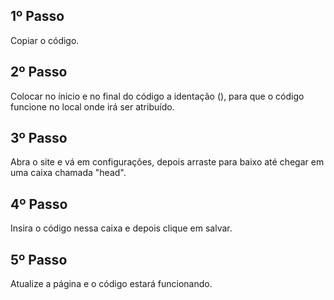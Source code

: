 ## 1º Passo
Copiar o código.

## 2º Passo
Colocar no ínicio e no final do código a identação (<style> </style>), para que o código funcione no local onde irá ser atribuído.

## 3º Passo
Abra o site e vá em configurações, depois arraste para baixo até chegar em uma caixa chamada "head".

## 4º Passo
Insira o código nessa caixa e depois clique em salvar.

## 5º Passo
Atualize a página e o código estará funcionando.
